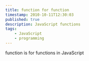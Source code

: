 ```yaml
---
title: function for function
timestamp: 2010-10-11T12:30:03
published: true
description: JavaScript functions
tags:
    - JavaScript
    - programming
---
```


function is for functions in JavaScript
